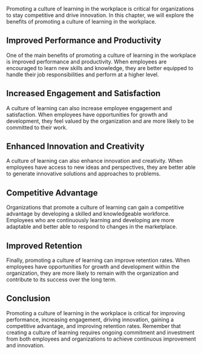 
Promoting a culture of learning in the workplace is critical for organizations to stay competitive and drive innovation. In this chapter, we will explore the benefits of promoting a culture of learning in the workplace.

Improved Performance and Productivity
-------------------------------------

One of the main benefits of promoting a culture of learning in the workplace is improved performance and productivity. When employees are encouraged to learn new skills and knowledge, they are better equipped to handle their job responsibilities and perform at a higher level.

Increased Engagement and Satisfaction
-------------------------------------

A culture of learning can also increase employee engagement and satisfaction. When employees have opportunities for growth and development, they feel valued by the organization and are more likely to be committed to their work.

Enhanced Innovation and Creativity
----------------------------------

A culture of learning can also enhance innovation and creativity. When employees have access to new ideas and perspectives, they are better able to generate innovative solutions and approaches to problems.

Competitive Advantage
---------------------

Organizations that promote a culture of learning can gain a competitive advantage by developing a skilled and knowledgeable workforce. Employees who are continuously learning and developing are more adaptable and better able to respond to changes in the marketplace.

Improved Retention
------------------

Finally, promoting a culture of learning can improve retention rates. When employees have opportunities for growth and development within the organization, they are more likely to remain with the organization and contribute to its success over the long term.

Conclusion
----------

Promoting a culture of learning in the workplace is critical for improving performance, increasing engagement, driving innovation, gaining a competitive advantage, and improving retention rates. Remember that creating a culture of learning requires ongoing commitment and investment from both employees and organizations to achieve continuous improvement and innovation.
